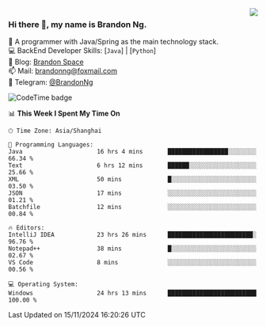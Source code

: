 <img  align="right" src="https://github-readme-stats-brandon0824.vercel.app/api/top-langs/?username=brandon0824&layout=compact">

### Hi there 👋, my name is Brandon Ng.

🌱 A programmer with Java/Spring as the main technology stack.  
💻 BackEnd Developer Skills: [`Java`] | [`Python`]  
📝 Blog: [Brandon Space](https://brandonng.tech)  
📫 Mail: brandonng@foxmail.com  
📰 Telegram: [@BrandonNg](https://t.me/BrandonNg24)  

![CodeTime badge](https://img.shields.io/endpoint?style=flat-square&url=https%3A%2F%2Fapi.codetime.dev%2Fshield%3Fid%3D128%26project%3D%26in%3D604800000)

<!--START_SECTION:waka-->
📊 **This Week I Spent My Time On** 

```text
🕑︎ Time Zone: Asia/Shanghai

💬 Programming Languages: 
Java                     16 hrs 4 mins       █████████████████░░░░░░░░   66.34 % 
Text                     6 hrs 12 mins       ██████░░░░░░░░░░░░░░░░░░░   25.66 % 
XML                      50 mins             █░░░░░░░░░░░░░░░░░░░░░░░░   03.50 % 
JSON                     17 mins             ░░░░░░░░░░░░░░░░░░░░░░░░░   01.21 % 
Batchfile                12 mins             ░░░░░░░░░░░░░░░░░░░░░░░░░   00.84 % 

🔥 Editors: 
IntelliJ IDEA            23 hrs 26 mins      ████████████████████████░   96.76 % 
Notepad++                38 mins             █░░░░░░░░░░░░░░░░░░░░░░░░   02.67 % 
VS Code                  8 mins              ░░░░░░░░░░░░░░░░░░░░░░░░░   00.56 % 

💻 Operating System: 
Windows                  24 hrs 13 mins      █████████████████████████   100.00 % 
```


 Last Updated on 15/11/2024 16:20:26 UTC
<!--END_SECTION:waka-->
